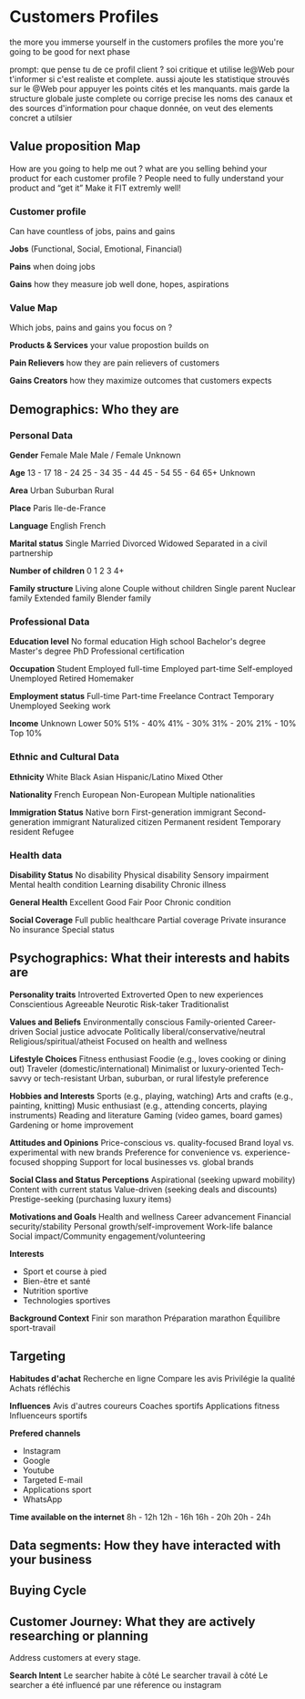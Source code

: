 # Customers Profiles
the more you immerse yourself in the customers profiles
the more you're going to be good for next phase

prompt: que pense tu de ce profil client ? soi critique et utilise le@Web pour t'informer si c'est realiste  et complete. aussi ajoute les statistique strouvés sur le @Web pour appuyer les points cités et les manquants. mais garde la structure globale juste complete ou corrige
precise les noms des canaux et des sources d'information pour chaque donnée, on veut des elements concret a utilsier

## Value proposition Map
How are you going to help me out ?
what are you selling behind your product for each customer profile ?
People need to fully understand your product and “get it”
Make it FIT extremly well!

### Customer profile
Can have countless of jobs, pains and gains

**Jobs** (Functional, Social, Emotional, Financial)

**Pains** when doing jobs

**Gains** how they measure job well done, hopes, aspirations


### Value Map
Which jobs, pains and gains you focus on ?

**Products & Services** your value propostion builds on

**Pain Relievers** how they are pain relievers of customers

**Gains Creators** how they maximize outcomes that customers expects

## Demographics: Who they are

### Personal Data
**Gender** 
Female
Male
Male / Female
Unknown
  
**Age** 
13 - 17
18 - 24
25 - 34
35 - 44
45 - 54
55 - 64
65+
Unknown

**Area**
Urban
Suburban
Rural

**Place**
Paris
Ile-de-France

**Language**
English
French

**Marital status**
Single
Married
Divorced
Widowed
Separated
in a civil partnership

**Number of children**
0
1
2
3
4+

**Family structure**
Living alone
Couple without children
Single parent
Nuclear family
Extended family
Blender family

### Professional Data

**Education level**
No formal education
High school
Bachelor's degree
Master's degree
PhD
Professional certification

**Occupation**
Student
Employed full-time
Employed part-time
Self-employed
Unemployed
Retired
Homemaker

**Employment status**
Full-time
Part-time
Freelance
Contract
Temporary
Unemployed
Seeking work

**Income**
Unknown
Lower 50%
51% - 40%
41% - 30%
31% - 20%
21% - 10%
Top 10%

### Ethnic and Cultural Data

**Ethnicity**
White
Black
Asian
Hispanic/Latino
Mixed
Other

**Nationality**
French
European
Non-European
Multiple nationalities

**Immigration Status**
Native born
First-generation immigrant
Second-generation immigrant
Naturalized citizen
Permanent resident
Temporary resident
Refugee

### Health data

**Disability Status**
No disability
Physical disability
Sensory impairment
Mental health condition
Learning disability
Chronic illness

**General Health**
Excellent
Good
Fair
Poor
Chronic condition

**Social Coverage**
Full public healthcare
Partial coverage
Private insurance
No insurance
Special status

## Psychographics: What their interests and habits are

**Personality traits**
Introverted
Extroverted
Open to new experiences
Conscientious
Agreeable
Neurotic
Risk-taker
Traditionalist

**Values and Beliefs**
Environmentally conscious
Family-oriented
Career-driven
Social justice advocate
Politically liberal/conservative/neutral
Religious/spiritual/atheist
Focused on health and wellness

**Lifestyle Choices**
Fitness enthusiast
Foodie (e.g., loves cooking or dining out)
Traveler (domestic/international)
Minimalist or luxury-oriented
Tech-savvy or tech-resistant
Urban, suburban, or rural lifestyle preference

**Hobbies and Interests**
Sports (e.g., playing, watching)
Arts and crafts (e.g., painting, knitting)
Music enthusiast (e.g., attending concerts, playing instruments)
Reading and literature
Gaming (video games, board games)
Gardening or home improvement

**Attitudes and Opinions**
Price-conscious vs. quality-focused
Brand loyal vs. experimental with new brands
Preference for convenience vs. experience-focused shopping
Support for local businesses vs. global brands

**Social Class and Status Perceptions**
Aspirational (seeking upward mobility)
Content with current status
Value-driven (seeking deals and discounts)
Prestige-seeking (purchasing luxury items)

**Motivations and Goals**
Health and wellness
Career advancement
Financial security/stability
Personal growth/self-improvement
Work-life balance
Social impact/Community engagement/volunteering

**Interests**
- Sport et course à pied
- Bien-être et santé
- Nutrition sportive
- Technologies sportives

**Background Context**
Finir son marathon
Préparation marathon
Équilibre sport-travail

## Targeting
**Habitudes d'achat**
Recherche en ligne
Compare les avis
Privilégie la qualité
Achats réfléchis

**Influences**
Avis d'autres coureurs
Coaches sportifs
Applications fitness
Influenceurs sportifs

**Prefered channels**
- Instagram
- Google
- Youtube
- Targeted E-mail
- Applications sport
- WhatsApp

**Time available on the internet** 
8h - 12h
12h - 16h
16h - 20h
20h - 24h

## Data segments: How they have interacted with your business

## Buying Cycle

## Customer Journey: What they are actively researching or planning
Address customers at every stage.

**Search Intent**
Le searcher habite à côté
Le searcher travail à côté
Le searcher a été influencé par une réference ou instagram



